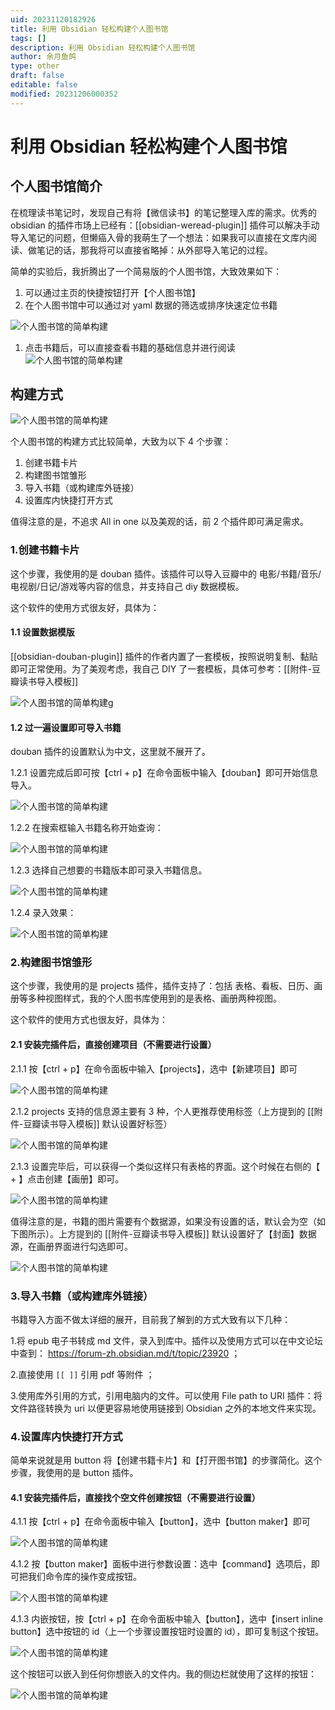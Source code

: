 ```yaml
---
uid: 20231120182926
title: 利用 Obsidian 轻松构建个人图书馆
tags: []
description: 利用 Obsidian 轻松构建个人图书馆
author: 余月鱼鸽
type: other
draft: false
editable: false
modified: 20231206000352
---
```


# 利用 Obsidian 轻松构建个人图书馆

## 个人图书馆简介

在梳理读书笔记时，发现自己有将【微信读书】的笔记整理入库的需求。优秀的 obsidian 的插件市场上已经有：[[obsidian-weread-plugin]] 插件可以解决手动导入笔记的问题，但懒癌入骨的我萌生了一个想法：如果我可以直接在文库内阅读、做笔记的话，那我将可以直接省略掉：从外部导入笔记的过程。

简单的实验后，我折腾出了一个简易版的个人图书馆，大致效果如下：

1. 可以通过主页的快捷按钮打开【个人图书馆】
2. 在个人图书馆中可以通过对 yaml 数据的筛选或排序快速定位书籍

![个人图书馆的简单构建](https://cdn.pkmer.cn/images/Pasted%20image%2020231120151341.png!pkmer)

1. 点击书籍后，可以直接查看书籍的基础信息并进行阅读
![个人图书馆的简单构建](https://cdn.pkmer.cn/images/Pasted%20image%2020231120152059.png!pkmer)

## 构建方式

![个人图书馆的简单构建](https://cdn.pkmer.cn/images/9TP~LH%5DOE2NQUU39I9PD%7DJI.png!pkmer)

个人图书馆的构建方式比较简单，大致为以下 4 个步骤：

1. 创建书籍卡片
2. 构建图书馆雏形
3. 导入书籍（或构建库外链接）
4. 设置库内快捷打开方式

值得注意的是，不追求 All in one 以及美观的话，前 2 个插件即可满足需求。

### 1.创建书籍卡片

这个步骤，我使用的是 douban 插件。该插件可以导入豆瓣中的 电影/书籍/音乐/电视剧/日记/游戏等内容的信息，并支持自己 diy 数据模板。

这个软件的使用方式很友好，具体为：

#### 1.1 设置数据模版

[[obsidian-douban-plugin]] 插件的作者内置了一套模板，按照说明复制、黏贴即可正常使用。为了美观考虑，我自己 DIY 了一套模板，具体可参考：[[附件-豆瓣读书导入模板]]

![个人图书馆的简单构建g](https://cdn.pkmer.cn/images/Pasted%20image%2020231120165222.png!pkmer)

#### 1.2 过一遍设置即可导入书籍

douban 插件的设置默认为中文，这里就不展开了。

1.2.1 设置完成后即可按【ctrl + p】在命令面板中输入【douban】即可开始信息导入。

![个人图书馆的简单构建](https://cdn.pkmer.cn/images/Pasted%20image%2020231120170512.png!pkmer)

1.2.2 在搜索框输入书籍名称开始查询：

![个人图书馆的简单构建](https://cdn.pkmer.cn/images/Pasted%20image%2020231120170635.png!pkmer)

1.2.3 选择自己想要的书籍版本即可录入书籍信息。

![个人图书馆的简单构建](https://cdn.pkmer.cn/images/Pasted%20image%2020231120170652.png!pkmer)

1.2.4 录入效果：

![个人图书馆的简单构建](https://cdn.pkmer.cn/images/Pasted%20image%2020231120152059.png!pkmer)

### 2.构建图书馆雏形

这个步骤，我使用的是 projects 插件，插件支持了：包括 表格、看板、日历、画册等多种视图样式，我的个人图书库使用到的是表格、画册两种视图。

这个软件的使用方式也很友好，具体为：

#### 2.1 安装完插件后，直接创建项目（不需要进行设置）

2.1.1 按【ctrl + p】在命令面板中输入【projects】，选中【新建项目】即可

![个人图书馆的简单构建](https://cdn.pkmer.cn/images/Pasted%20image%2020231120171422.png!pkmer)

2.1.2 projects 支持的信息源主要有 3 种，个人更推荐使用标签（上方提到的 [[附件-豆瓣读书导入模板]] 默认设置好标签）

![个人图书馆的简单构建](https://cdn.pkmer.cn/images/Pasted%20image%2020231120171553.png!pkmer)

2.1.3 设置完毕后，可以获得一个类似这样只有表格的界面。这个时候在右侧的【 + 】点击创建【画册】即可。

![个人图书馆的简单构建](https://cdn.pkmer.cn/images/Pasted%20image%2020231120172140.png!pkmer)

值得注意的是，书籍的图片需要有个数据源，如果没有设置的话，默认会为空（如下图所示）。上方提到的 [[附件-豆瓣读书导入模板]] 默认设置好了【封面】数据源，在画册界面进行勾选即可。

![个人图书馆的简单构建](https://cdn.pkmer.cn/images/Pasted%20image%2020231120171905.png!pkmer)

### 3.导入书籍（或构建库外链接）

书籍导入方面不做太详细的展开，目前我了解到的方式大致有以下几种：

1.将 epub 电子书转成 md 文件，录入到库中。插件以及使用方式可以在中文论坛中查到： <https://forum-zh.obsidian.md/t/topic/23920> ；

2.直接使用 `[[ ]]` 引用 pdf 等附件 ；

3.使用库外引用的方式，引用电脑内的文件。可以使用 File path to URI 插件：将文件路径转换为 uri 以便更容易地使用链接到 Obsidian 之外的本地文件来实现。

### 4.设置库内快捷打开方式

简单来说就是用 button 将【创建书籍卡片】和【打开图书馆】的步骤简化。这个步骤，我使用的是 button 插件。

#### 4.1 安装完插件后，直接找个空文件创建按钮（不需要进行设置）

4.1.1 按【ctrl + p】在命令面板中输入【button】，选中【button maker】即可

![个人图书馆的简单构建](https://cdn.pkmer.cn/images/Pasted%20image%2020231120173609.png!pkmer)

4.1.2 按【button maker】面板中进行参数设置：选中【command】选项后，即可把我们命令库的操作变成按钮。

![个人图书馆的简单构建](https://cdn.pkmer.cn/images/Pasted%20image%2020231120174013.png!pkmer)

4.1.3 内嵌按钮，按【ctrl + p】在命令面板中输入【button】，选中【insert inline button】选中按钮的 id（上一个步骤设置按钮时设置的 id），即可复制这个按钮。

![个人图书馆的简单构建](https://cdn.pkmer.cn/images/Pasted%20image%2020231120174152.png!pkmer)

这个按钮可以嵌入到任何你想嵌入的文件内。我的侧边栏就使用了这样的按钮：

![个人图书馆的简单构建](https://cdn.pkmer.cn/images/Pasted%20image%2020231120174453.png!pkmer)

